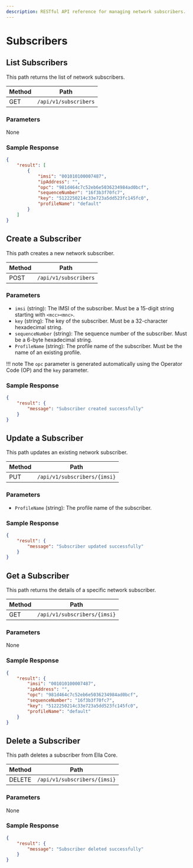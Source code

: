 ```yaml
---
description: RESTful API reference for managing network subscribers.
---
```


# Subscribers

## List Subscribers

This path returns the list of network subscribers.


| Method | Path                  |
| ------ | --------------------- |
| GET    | `/api/v1/subscribers` |

### Parameters

None

### Sample Response

```json
{
    "result": [
        {
            "imsi": "001010100007487",
            "ipAddress": "",
            "opc": "981d464c7c52eb6e5036234984ad0bcf",
            "sequenceNumber": "16f3b3f70fc7",
            "key": "5122250214c33e723a5dd523fc145fc0",
            "profileName": "default"
        }
    ]
}
```

## Create a Subscriber

This path creates a new network subscriber.

| Method | Path                  |
| ------ | --------------------- |
| POST   | `/api/v1/subscribers` |

### Parameters

- `imsi` (string): The IMSI of the subscriber. Must be a 15-digit string starting with `<mcc><mnc>`.
- `key` (string): The key of the subscriber. Must be a 32-character hexadecimal string.
- `sequenceNumber` (string): The sequence number of the subscriber. Must be a 6-byte hexadecimal string.
- `ProfileName` (string): The profile name of the subscriber. Must be the name of an existing profile.

!!! note
    The `opc` parameter is generated automatically using the Operator Code (OP) and the `key` parameter.

### Sample Response

```json
{
    "result": {
        "message": "Subscriber created successfully"
    }
}
```

## Update a Subscriber

This path updates an existing network subscriber.

| Method | Path                         |
| ------ | ---------------------------- |
| PUT    | `/api/v1/subscribers/{imsi}` |

### Parameters

- `ProfileName` (string): The profile name of the subscriber.

### Sample Response

```json
{
    "result": {
        "message": "Subscriber updated successfully"
    }
}
```

## Get a Subscriber

This path returns the details of a specific network subscriber.

| Method | Path                         |
| ------ | ---------------------------- |
| GET    | `/api/v1/subscribers/{imsi}` |

### Parameters

None

### Sample Response

```json
{
    "result": {
        "imsi": "001010100007487",
        "ipAddress": "",
        "opc": "981d464c7c52eb6e5036234984ad0bcf",
        "sequenceNumber": "16f3b3f70fc7",
        "key": "5122250214c33e723a5dd523fc145fc0",
        "profileName": "default"
    }
}
```

## Delete a Subscriber

This path deletes a subscriber from Ella Core.

| Method | Path                         |
| ------ | ---------------------------- |
| DELETE | `/api/v1/subscribers/{imsi}` |

### Parameters

None

### Sample Response

```json
{
    "result": {
        "message": "Subscriber deleted successfully"
    }
}
```
